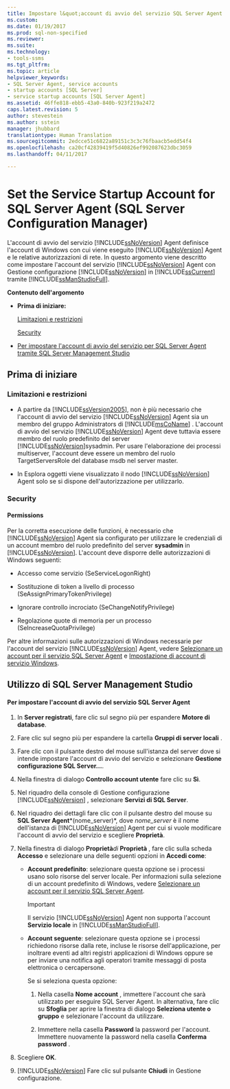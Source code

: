 ```yaml
---
title: Impostare l&quot;account di avvio del servizio SQL Server Agent | Microsoft Docs
ms.custom: 
ms.date: 01/19/2017
ms.prod: sql-non-specified
ms.reviewer: 
ms.suite: 
ms.technology:
- tools-ssms
ms.tgt_pltfrm: 
ms.topic: article
helpviewer_keywords:
- SQL Server Agent, service accounts
- startup accounts [SQL Server]
- service startup accounts [SQL Server Agent]
ms.assetid: 46ffe818-ebb5-43a0-840b-923f219a2472
caps.latest.revision: 5
author: stevestein
ms.author: sstein
manager: jhubbard
translationtype: Human Translation
ms.sourcegitcommit: 2edcce51c6822a89151c3c3c76fbaacb5edd54f4
ms.openlocfilehash: ca20cf42839419f5d40826ef992087623dbc3059
ms.lasthandoff: 04/11/2017

---
```

# <a name="set-the-service-startup-account-for-sql-server-agent-sql-server-configuration-manager"></a>Set the Service Startup Account for SQL Server Agent (SQL Server Configuration Manager)
L'account di avvio del servizio [!INCLUDE[ssNoVersion](../../includes/ssnoversion_md.md)] Agent definisce l'account di Windows con cui viene eseguito [!INCLUDE[ssNoVersion](../../includes/ssnoversion_md.md)] Agent e le relative autorizzazioni di rete. In questo argomento viene descritto come impostare l'account del servizio [!INCLUDE[ssNoVersion](../../includes/ssnoversion_md.md)] Agent con Gestione configurazione [!INCLUDE[ssNoVersion](../../includes/ssnoversion_md.md)] in [!INCLUDE[ssCurrent](../../includes/sscurrent_md.md)] tramite [!INCLUDE[ssManStudioFull](../../includes/ssmanstudiofull_md.md)].  
  
**Contenuto dell'argomento**  
  
-   **Prima di iniziare:**  
  
    [Limitazioni e restrizioni](#Restrictions)  
  
    [Security](#Security)  
  
-   [Per impostare l'account di avvio del servizio per SQL Server Agent tramite SQL Server Management Studio](#SSMSProcedure)  
  
## <a name="BeforeYouBegin"></a>Prima di iniziare  
  
### <a name="Restrictions"></a>Limitazioni e restrizioni  
  
-   A partire da [!INCLUDE[ssVersion2005](../../includes/ssversion2005_md.md)], non è più necessario che l'account di avvio del servizio [!INCLUDE[ssNoVersion](../../includes/ssnoversion_md.md)] Agent sia un membro del gruppo Administrators di [!INCLUDE[msCoName](../../includes/msconame_md.md)] . L'account di avvio del servizio [!INCLUDE[ssNoVersion](../../includes/ssnoversion_md.md)] Agent deve tuttavia essere membro del ruolo predefinito del server [!INCLUDE[ssNoVersion](../../includes/ssnoversion_md.md)]sysadmin. Per usare l'elaborazione dei processi multiserver, l'account deve essere un membro del ruolo TargetServersRole del database msdb nel server master.  
  
-   In Esplora oggetti viene visualizzato il nodo [!INCLUDE[ssNoVersion](../../includes/ssnoversion_md.md)] Agent solo se si dispone dell'autorizzazione per utilizzarlo.  
  
### <a name="Security"></a>Security  
  
#### <a name="Permissions"></a>Permissions  
Per la corretta esecuzione delle funzioni, è necessario che [!INCLUDE[ssNoVersion](../../includes/ssnoversion_md.md)] Agent sia configurato per utilizzare le credenziali di un account membro del ruolo predefinito del server **sysadmin** in [!INCLUDE[ssNoVersion](../../includes/ssnoversion_md.md)]. L'account deve disporre delle autorizzazioni di Windows seguenti:  
  
-   Accesso come servizio (SeServiceLogonRight)  
  
-   Sostituzione di token a livello di processo (SeAssignPrimaryTokenPrivilege)  
  
-   Ignorare controllo incrociato (SeChangeNotifyPrivilege)  
  
-   Regolazione quote di memoria per un processo (SeIncreaseQuotaPrivilege)  
  
Per altre informazioni sulle autorizzazioni di Windows necessarie per l'account del servizio [!INCLUDE[ssNoVersion](../../includes/ssnoversion_md.md)] Agent, vedere [Selezionare un account per il servizio SQL Server Agent](../../ssms/agent/select-an-account-for-the-sql-server-agent-service.md) e [Impostazione di account di servizio Windows](http://msdn.microsoft.com/en-us/309b9dac-0b3a-4617-85ef-c4519ce9d014).  
  
## <a name="SSMSProcedure"></a>Utilizzo di SQL Server Management Studio  
  
#### <a name="to-set-the-service-startup-account-for-sql-server-agent"></a>Per impostare l'account di avvio del servizio SQL Server Agent  
  
1.  In **Server registrati**, fare clic sul segno più per espandere **Motore di database**.  
  
2.  Fare clic sul segno più per espandere la cartella **Gruppi di server locali** .  
  
3.  Fare clic con il pulsante destro del mouse sull'istanza del server dove si intende impostare l'account di avvio del servizio e selezionare **Gestione configurazione SQL Server...**.  
  
4.  Nella finestra di dialogo **Controllo account utente** fare clic su **Sì**.  
  
5.  Nel riquadro della console di Gestione configurazione [!INCLUDE[ssNoVersion](../../includes/ssnoversion_md.md)] , selezionare **Servizi di SQL Server**.  
  
6.  Nel riquadro dei dettagli fare clic con il pulsante destro del mouse su **SQL Server Agent***(nome_server)*, dove *nome_server* è il nome dell'istanza di [!INCLUDE[ssNoVersion](../../includes/ssnoversion_md.md)] Agent per cui si vuole modificare l'account di avvio del servizio e scegliere **Proprietà**.  
  
7.  Nella finestra di dialogo **Proprietà***di* **Proprietà** , fare clic sulla scheda **Accesso** e selezionare una delle seguenti opzioni in **Accedi come**:  
  
    -   **Account predefinito**: selezionare questa opzione se i processi usano solo risorse del server locale. Per informazioni sulla selezione di un account predefinito di Windows, vedere [Selezionare un account per il servizio SQL Server Agent](http://msdn.microsoft.com/library/ms191543.aspx).  
  
        > [!IMPORTANT]  
        > Il servizio [!INCLUDE[ssNoVersion](../../includes/ssnoversion_md.md)] Agent non supporta l'account **Servizio locale** in [!INCLUDE[ssManStudioFull](../../includes/ssmanstudiofull_md.md)].  
  
    -   **Account seguente**: selezionare questa opzione se i processi richiedono risorse dalla rete, incluse le risorse dell'applicazione, per inoltrare eventi ad altri registri applicazioni di Windows oppure se per inviare una notifica agli operatori tramite messaggi di posta elettronica o cercapersone.  
  
        Se si seleziona questa opzione:  
  
        1.  Nella casella **Nome account** , immettere l'account che sarà utilizzato per eseguire SQL Server Agent. In alternativa, fare clic su **Sfoglia** per aprire la finestra di dialogo **Seleziona utente o gruppo** e selezionare l'account da utilizzare.  
  
        2.  Immettere nella casella **Password** la password per l'account. Immettere nuovamente la password nella casella **Conferma password** .  
  
8.  Scegliere **OK**.  
  
9. [!INCLUDE[ssNoVersion](../../includes/ssnoversion_md.md)] Fare clic sul pulsante **Chiudi** in Gestione configurazione.  
  

